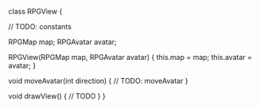 class RPGView {

// TODO: constants

  RPGMap map;
  RPGAvatar avatar;
  
  RPGView(RPGMap map, RPGAvatar avatar) {
    this.map = map;
    this.avatar = avatar;
  }

  void moveAvatar(int direction) {
  // TODO: moveAvatar
  }

  void drawView() {
  // TODO
  }
}